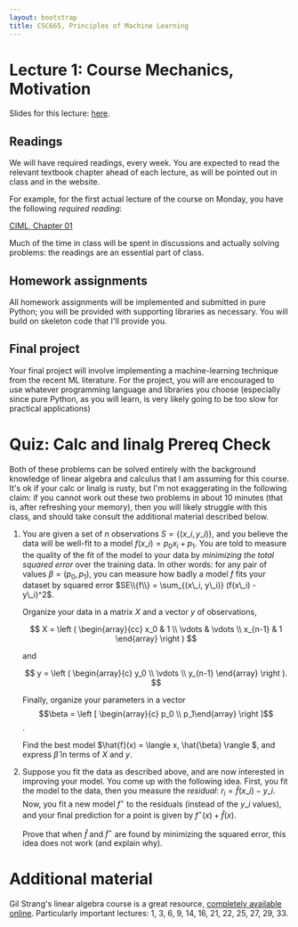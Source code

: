 ```yaml
---
layout: bootstrap
title: CSC665, Principles of Machine Learning
---
```


# Lecture 1: Course Mechanics, Motivation

Slides for this lecture: [here](../slides/intro.pdf).

## Readings

We will have required readings, every week. You are expected to read
the relevant textbook chapter ahead of each lecture, as will be
pointed out in class and in the website.

For example, for the first actual lecture of the course on Monday, you
have the following *required reading*:

[CIML, Chapter 01](http://ciml.info/dl/v0_99/ciml-v0_99-ch01.pdf)

Much of the time in class will be spent in discussions and actually solving
problems: the readings are an essential part of class.

## Homework assignments

All homework assignments will be implemented and submitted in pure
Python; you will be provided with supporting libraries as necessary.
You will build on skeleton code that I'll provide you.

## Final project

Your final project will involve implementing a machine-learning
technique from the recent ML literature. For the project, you will are
encouraged to use whatever programming language and libraries you
choose (especially since pure Python, as you will learn, is very
likely going to be too slow for practical applications)

# Quiz: Calc and linalg Prereq Check 

Both of these problems can be solved entirely with the background
knowledge of linear algebra and calculus that I am assuming for this
course. It's ok if your calc or linalg is rusty, but I'm not
exaggerating in the following claim: if you cannot work out these two
problems in about 10 minutes (that is, after refreshing your memory),
then you will likely struggle with this class, and should take consult
the additional material described below.

1) You are given a set of $n$ observations $S = \{(x\_i, y\_i)\}$, and
   you believe the data will be well-fit to a model $f(x\_i) = p_0
   x_i + p_1$. You are told to measure the quality of the fit of the
   model to your data by *minimizing the total squared error* over the
   training data.  In other words: for any pair of values $\beta =
   (p_0, p_1)$, you can measure how badly a model $f$ fits your
   dataset by squared error $SE\\{f\\} = \sum_{(x\_i, y\_i)} (f(x\_i) -
   y\_i)^2$.
   
   Organize your data in a matrix $X$ and a vector $y$ of observations,
   
   $$ X = \left ( \begin{array}{cc} x_0 & 1 \\ \vdots & \vdots \\ x_{n-1} & 1 \end{array} \right ) $$

   and 
   
   $$ y = \left ( \begin{array}{c} y_0 \\ \vdots \\ y_{n-1} \end{array} \right ). $$
   
   Finally, organize your parameters in a vector 
   $$\beta = \left [ \begin{array}{c} p_0 \\ p_1\end{array} \right ]$$.
   
   Find the best model $\hat{f}(x) = \langle x, \hat{\beta} \rangle $,
   and express $\hat{\beta}$ in terms of $X$ and $y$.
   
2) Suppose you fit the data as described above, and are now interested
   in improving your model. You come up with the following idea.
   First, you fit the model to the data, then you measure the
   *residual*: $r_i = \hat{f}(x\_i) - y\_i$. Now, you fit a new model
   $f^\star$ to the residuals (instead of the $y\_i$ values), and your
   final prediction for a point is given by $f^\star(x) + \hat{f}(x)$.
   
   Prove that when $\hat{f}$ and $f^\star$ are found by minimizing the
   squared error, this idea does not work (and explain why).



# Additional material

Gil Strang's linear algebra course is a great resource, [completely
available
online](https://ocw.mit.edu/courses/mathematics/18-06-linear-algebra-spring-2010/video-lectures/). Particularly
important lectures: 1, 3, 6, 9, 14, 16, 21, 22, 25, 27, 29, 33.
